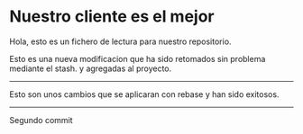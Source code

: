 # Nuestro cliente es el mejor

Hola, esto es un fichero de lectura para nuestro repositorio.

Esto es una nueva modificacion que ha sido retomados sin problema mediante el stash.
y agregadas al proyecto.

---

Esto son unos cambios que se aplicaran con rebase y han sido exitosos.

---

Segundo commit
